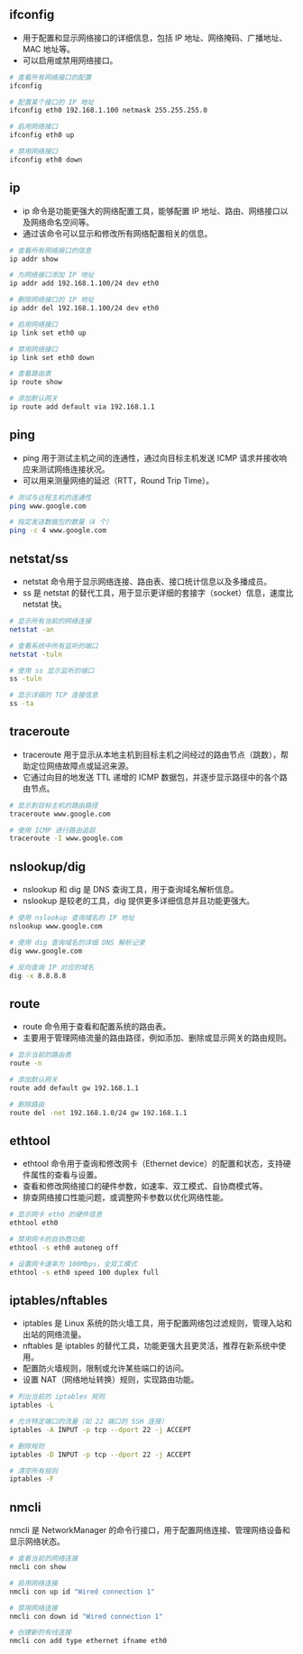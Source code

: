 ## ifconfig

- 用于配置和显示网络接口的详细信息，包括 IP 地址、网络掩码、广播地址、MAC 地址等。
- 可以启用或禁用网络接口。

```bash
# 查看所有网络接口的配置
ifconfig

# 配置某个接口的 IP 地址
ifconfig eth0 192.168.1.100 netmask 255.255.255.0

# 启用网络接口
ifconfig eth0 up

# 禁用网络接口
ifconfig eth0 down
```

## ip

- ip 命令是功能更强大的网络配置工具，能够配置 IP 地址、路由、网络接口以及网络命名空间等。
- 通过该命令可以显示和修改所有网络配置相关的信息。

```bash
# 查看所有网络接口的信息
ip addr show

# 为网络接口添加 IP 地址
ip addr add 192.168.1.100/24 dev eth0

# 删除网络接口的 IP 地址
ip addr del 192.168.1.100/24 dev eth0

# 启用网络接口
ip link set eth0 up

# 禁用网络接口
ip link set eth0 down

# 查看路由表
ip route show

# 添加默认网关
ip route add default via 192.168.1.1
```

## ping

- ping 用于测试主机之间的连通性，通过向目标主机发送 ICMP 请求并接收响应来测试网络连接状况。
- 可以用来测量网络的延迟（RTT，Round Trip Time）。

```bash
# 测试与远程主机的连通性
ping www.google.com

# 指定发送数据包的数量（4 个）
ping -c 4 www.google.com
```

## netstat/ss

- netstat 命令用于显示网络连接、路由表、接口统计信息以及多播成员。
- ss 是 netstat 的替代工具，用于显示更详细的套接字（socket）信息，速度比 netstat 快。

```bash
# 显示所有当前的网络连接
netstat -an

# 查看系统中所有监听的端口
netstat -tuln

# 使用 ss 显示监听的端口
ss -tuln

# 显示详细的 TCP 连接信息
ss -ta
```

## traceroute

- traceroute 用于显示从本地主机到目标主机之间经过的路由节点（跳数），帮助定位网络故障点或延迟来源。
- 它通过向目的地发送 TTL 递增的 ICMP 数据包，并逐步显示路径中的各个路由节点。

```bash
# 显示到目标主机的路由路径
traceroute www.google.com

# 使用 ICMP 进行路由追踪
traceroute -I www.google.com
```

## nslookup/dig

- nslookup 和 dig 是 DNS 查询工具，用于查询域名解析信息。
- nslookup 是较老的工具，dig 提供更多详细信息并且功能更强大。

```bash
# 使用 nslookup 查询域名的 IP 地址
nslookup www.google.com

# 使用 dig 查询域名的详细 DNS 解析记录
dig www.google.com

# 反向查询 IP 对应的域名
dig -x 8.8.8.8
```

## route

- route 命令用于查看和配置系统的路由表。
- 主要用于管理网络流量的路由路径，例如添加、删除或显示网关的路由规则。

```bash
# 显示当前的路由表
route -n

# 添加默认网关
route add default gw 192.168.1.1

# 删除路由
route del -net 192.168.1.0/24 gw 192.168.1.1
```

## ethtool

- ethtool 命令用于查询和修改网卡（Ethernet device）的配置和状态，支持硬件属性的查看与设置。
- 查看和修改网络接口的硬件参数，如速率、双工模式、自协商模式等。
- 排查网络接口性能问题，或调整网卡参数以优化网络性能。

```bash
# 显示网卡 eth0 的硬件信息
ethtool eth0

# 禁用网卡的自协商功能
ethtool -s eth0 autoneg off

# 设置网卡速率为 100Mbps，全双工模式
ethtool -s eth0 speed 100 duplex full
```

## iptables/nftables

- iptables 是 Linux 系统的防火墙工具，用于配置网络包过滤规则，管理入站和出站的网络流量。
- nftables 是 iptables 的替代工具，功能更强大且更灵活，推荐在新系统中使用。
- 配置防火墙规则，限制或允许某些端口的访问。
- 设置 NAT（网络地址转换）规则，实现路由功能。

```bash
# 列出当前的 iptables 规则
iptables -L

# 允许特定端口的流量（如 22 端口的 SSH 连接）
iptables -A INPUT -p tcp --dport 22 -j ACCEPT

# 删除规则
iptables -D INPUT -p tcp --dport 22 -j ACCEPT

# 清空所有规则
iptables -F
```

## nmcli

nmcli 是 NetworkManager 的命令行接口，用于配置网络连接、管理网络设备和显示网络状态。

```bash
# 查看当前的网络连接
nmcli con show

# 启用网络连接
nmcli con up id "Wired connection 1"

# 禁用网络连接
nmcli con down id "Wired connection 1"

# 创建新的有线连接
nmcli con add type ethernet ifname eth0
```
